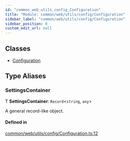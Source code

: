 ```yaml
---
id: "common_web_utils_config_Configuration"
title: "Module: common/web/utils/config/Configuration"
sidebar_label: "common/web/utils/config/Configuration"
sidebar_position: 0
custom_edit_url: null
---
```


## Classes

- [Configuration](../classes/common_web_utils_config_Configuration.Configuration.md)

## Type Aliases

### SettingsContainer

Ƭ **SettingsContainer**: `Record`<`string`, `any`\>

A general record-like object.

#### Defined in

[common/web/utils/config/Configuration.ts:12](https://github.com/Soroush9978/rds-ng/blob/5673246/src/common/web/utils/config/Configuration.ts#L12)
